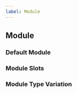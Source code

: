 ```yaml
---
label: Module
---
```


## Module

<ComponentMeta name="NModule" />

### Default Module

<ComponentDemo name="DefaultModule" />

### Module Slots

<ComponentDemo name="ModuleSlots" />
    
### Module Type Variation

<ComponentDemo name="ModuleType" />
